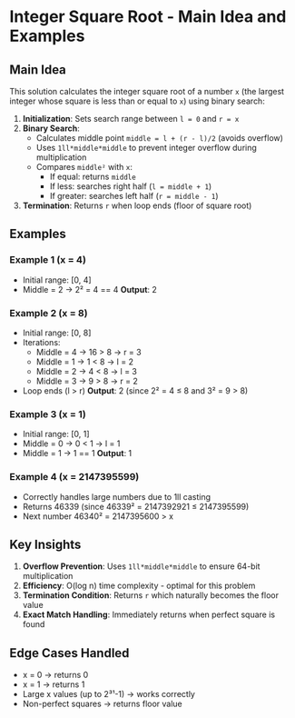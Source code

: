 # Integer Square Root - Main Idea and Examples

## Main Idea

This solution calculates the integer square root of a number `x` (the largest integer whose square is less than or equal to `x`) using binary search:

1. **Initialization**: Sets search range between `l = 0` and `r = x`
2. **Binary Search**:
   - Calculates middle point `middle = l + (r - l)/2` (avoids overflow)
   - Uses `1ll*middle*middle` to prevent integer overflow during multiplication
   - Compares `middle²` with `x`:
     - If equal: returns `middle`
     - If less: searches right half (`l = middle + 1`)
     - If greater: searches left half (`r = middle - 1`)
3. **Termination**: Returns `r` when loop ends (floor of square root)

## Examples

### Example 1 (x = 4)
- Initial range: [0, 4]
- Middle = 2 → 2² = 4 == 4
**Output**: 2

### Example 2 (x = 8)
- Initial range: [0, 8]
- Iterations:
  - Middle = 4 → 16 > 8 → r = 3
  - Middle = 1 → 1 < 8 → l = 2
  - Middle = 2 → 4 < 8 → l = 3
  - Middle = 3 → 9 > 8 → r = 2
- Loop ends (l > r)
**Output**: 2 (since 2² = 4 ≤ 8 and 3² = 9 > 8)

### Example 3 (x = 1)
- Initial range: [0, 1]
- Middle = 0 → 0 < 1 → l = 1
- Middle = 1 → 1 == 1
**Output**: 1

### Example 4 (x = 2147395599)
- Correctly handles large numbers due to 1ll casting
- Returns 46339 (since 46339² = 2147392921 ≤ 2147395599)
- Next number 46340² = 2147395600 > x

## Key Insights

1. **Overflow Prevention**: Uses `1ll*middle*middle` to ensure 64-bit multiplication
2. **Efficiency**: O(log n) time complexity - optimal for this problem
3. **Termination Condition**: Returns `r` which naturally becomes the floor value
4. **Exact Match Handling**: Immediately returns when perfect square is found

## Edge Cases Handled

- x = 0 → returns 0
- x = 1 → returns 1
- Large x values (up to 2³¹-1) → works correctly
- Non-perfect squares → returns floor value
